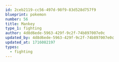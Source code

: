 ```yaml
---
id: 2ceb2119-cc56-497d-98f9-83d528d757f9
blueprint: pokemon
number: 56
title: Mankey
type_1: fighting
author: 4d8d6ede-5963-429f-9c2f-74b897007e0c
updated_by: 4d8d6ede-5963-429f-9c2f-74b897007e0c
updated_at: 1716082197
types:
  - fighting
---
```

